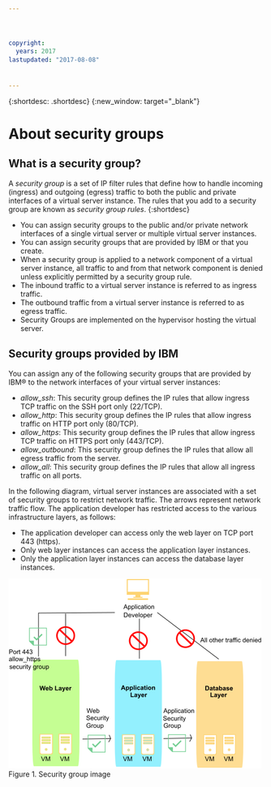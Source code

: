 ```yaml
---



copyright:
  years: 2017
lastupdated: "2017-08-08"


---
```


{:shortdesc: .shortdesc}
{:new_window: target="_blank"}

# About security groups

## What is a security group?
A *security group* is a set of IP filter rules that define how to handle incoming (ingress) and 
outgoing (egress) traffic to both the public and private interfaces of a virtual server instance. The 
rules that you add to a security group are known as *security group rules*.
{:shortdesc}

* You can assign security groups to the public and/or private network interfaces of a single virtual server or multiple virtual server instances.
* You can assign security groups that are provided by IBM or that you create.
* When a security group is applied to a network component of a virtual server instance, all traffic to and from that network component is denied unless explicitly permitted by a security group rule.
* The inbound traffic to a virtual server instance is referred to as ingress traffic.
* The outbound traffic from a virtual server instance is referred to as egress traffic.
* Security Groups are implemented on the hypervisor hosting the virtual server.

## Security groups provided by IBM
You can assign any of the following security groups that are provided by IBM® to the network 
interfaces of your virtual server instances:

* *allow_ssh*: This security group defines the IP rules that allow ingress TCP traffic on the SSH port only (22/TCP).
* *allow_http*: This security group defines the IP rules that allow ingress traffic on HTTP port only (80/TCP).
* *allow_https*: This security group defines the IP rules that allow ingress TCP traffic on HTTPS port only (443/TCP).
* *allow_outbound*: This security group defines the IP rules that allow all egress traffic from the server.
* *allow_all*: This security group defines the IP rules that allow all ingress traffic on all ports.

In the following diagram, virtual server instances are 
associated with a set of security groups to restrict network traffic. The arrows represent network traffic flow. The application developer has restricted access to the various infrastructure layers, as follows:

* The application developer can access only the web layer on TCP port 443 (https).
* Only web layer instances can access the application layer instances.
* Only the application layer instances can access the database layer instances. 

![Security group image](images/SecurityGroups.png "Image shows the flow of network traffic with a set of security groups enabled") Figure 1. Security group image


